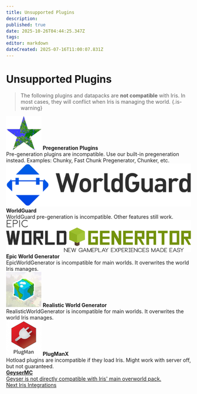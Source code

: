 ```yaml
---
title: Unsupported Plugins
description: 
published: true
date: 2025-10-26T04:44:25.347Z
tags: 
editor: markdown
dateCreated: 2025-07-16T11:00:07.831Z
---
```


# Unsupported Plugins
> The following plugins and datapacks are **not compatible** with Iris. In most cases, they will conflict when Iris is managing the world.
{.is-warning}

<div class="grid-unsupported">
<div class="card-unsupported">
  <img src="/iris_docs/unsupported_plugins/chunky.webp" alt="Chunky">
  <strong>Pregeneration Plugins</strong><br>
  Pre-generation plugins are incompatible. Use our built-in pregeneration instead. Examples: Chunky, Fast Chunk Pregenerator, Chunker, etc.
</div>

<div class="card-unsupported">
  <img src="/iris_docs/unsupported_plugins/worldguard.png" alt="WorldGuard">
  <strong>WorldGuard</strong><br>
  WorldGuard pre-generation is incompatible. Other features still work.
</div>

<div class="card-unsupported">
  <img src="/iris_docs/unsupported_plugins/ewg.webp" alt="EWG">
  <strong>Epic World Generator</strong><br>
  EpicWorldGenerator is incompatible for main worlds. It overwrites the world Iris manages.
</div>

<div class="card-unsupported">
  <img src="/iris_docs/unsupported_plugins/rwg.jpg" alt="RWG">
  <strong>Realistic World Generator</strong><br>
  RealisticWorldGenerator is incompatible for main worlds. It overwrites the world Iris manages.
</div>

<div class="card-unsupported">
  <img src="/iris_docs/unsupported_plugins/plugmanx.png" alt="PlugManX">
  <strong>PlugManX</strong><br>
  Hotload plugins are incompatible if they load Iris. Might work with server off, but not guaranteed.
</div>

<div class="card-unsupported">
	<a href="/doc/iris/unsupported_plugins/geyser.webp" alt=GeyserMC>
    <strong>GeyserMC</strong><br>
    Geyser is not directly compatible with Iris' main overworld pack. 
</div>
           
<div class="links-list">
  <a href="/doc/iris/integrations" class="next-link">
    <span class="link-text">Next</span>
    <span class="link-description">Iris Integrations</span>
  </a>

</div>
